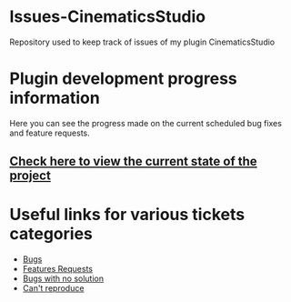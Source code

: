 # Issues-CinematicsStudio
Repository used to keep track of issues of my plugin CinematicsStudio

# Plugin development progress information 

Here you can see the progress made on the current scheduled bug fixes and feature requests.
## [Check here to view the current state of the project](https://github.com/orgs/PluginBugs/projects/6/views/1)

# Useful links for various tickets categories

- [Bugs](https://github.com/PluginBugs/Issues-CinematicsStudio/issues?q=is%3Aissue+is%3Aopen+label%3A%22type%3A+bug%22)
- [Features Requests](https://github.com/PluginBugs/Issues-CinematicsStudio/issues?q=is%3Aissue+is%3Aopen+label%3A%22type%3A+feature+request%22+)
- [Bugs with no solution](https://github.com/PluginBugs/Issues-CinematicsStudio/issues?q=is%3Aopen+is%3Aissue+label%3A%22type%3A+bug%22+label%3A%22verdict%3A+no+solution%22)
- [Can't reproduce](https://github.com/PluginBugs/Issues-CinematicsStudio/issues?q=is%3Aopen+is%3Aissue+label%3A%22verdict%3A+can%27t+reproduce%22)
